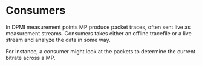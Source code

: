 # Consumers

In DPMI measurement points MP produce packet traces, often sent live
as measurement streams. Consumers takes either an offline tracefile or
a live stream and analyze the data in some way.

For instance, a consumer might look at the packets to determine the
current bitrate across a MP.
